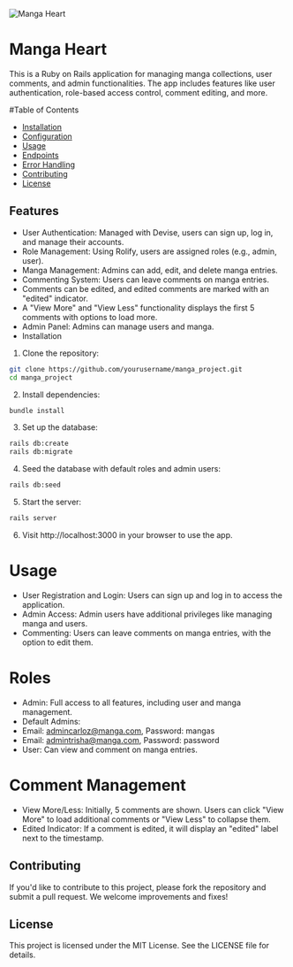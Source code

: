 ![Manga Heart](https://media.discordapp.net/attachments/1055486048953696408/1271539536492494868/image.png?ex=66b7b4f9&is=66b66379&hm=cd1d8a5c9bb6d3a0f37ae9247397dc764761ec3a5db4888be76cc638d42c55fe&=&format=webp&quality=lossless&width=1399&height=676)
# Manga Heart
This is a Ruby on Rails application for managing manga collections, user comments, and admin functionalities. The app includes features like user authentication, role-based access control, comment editing, and more.

#Table of Contents
- [Installation](#installation)
- [Configuration](#configuration)
- [Usage](#usage)
- [Endpoints](#endpoints)
- [Error Handling](#error-handling)
- [Contributing](#contributing)
- [License](#license)

## Features

- User Authentication: Managed with Devise, users can sign up, log in, and manage their accounts.
- Role Management: Using Rolify, users are assigned roles (e.g., admin, user).
- Manga Management: Admins can add, edit, and delete manga entries.
- Commenting System: Users can leave comments on manga entries.
- Comments can be edited, and edited comments are marked with an "edited" indicator.
- A "View More" and "View Less" functionality displays the first 5 comments with options to load more.
- Admin Panel: Admins can manage users and manga.
- Installation

1. Clone the repository:
```bash
git clone https://github.com/yourusername/manga_project.git
cd manga_project
```
2. Install dependencies:
```bash
bundle install
```
3. Set up the database:
```bash
rails db:create
rails db:migrate
```
4. Seed the database with default roles and admin users:
```bash
rails db:seed
```
5. Start the server:
```bash
rails server
```
6. Visit http://localhost:3000 in your browser to use the app.

# Usage
- User Registration and Login: Users can sign up and log in to access the application.
- Admin Access: Admin users have additional privileges like managing manga and users.
- Commenting: Users can leave comments on manga entries, with the option to edit them.

# Roles
- Admin: Full access to all features, including user and manga management.
- Default Admins:
- Email: admincarloz@manga.com, Password: mangas
- Email: admintrisha@manga.com, Password: password
- User: Can view and comment on manga entries.

# Comment Management
- View More/Less: Initially, 5 comments are shown. Users can click "View More" to load additional comments or "View Less" to collapse them.
- Edited Indicator: If a comment is edited, it will display an "edited" label next to the timestamp.

## Contributing
If you'd like to contribute to this project, please fork the repository and submit a pull request. We welcome improvements and fixes!

## License
This project is licensed under the MIT License. See the LICENSE file for details.